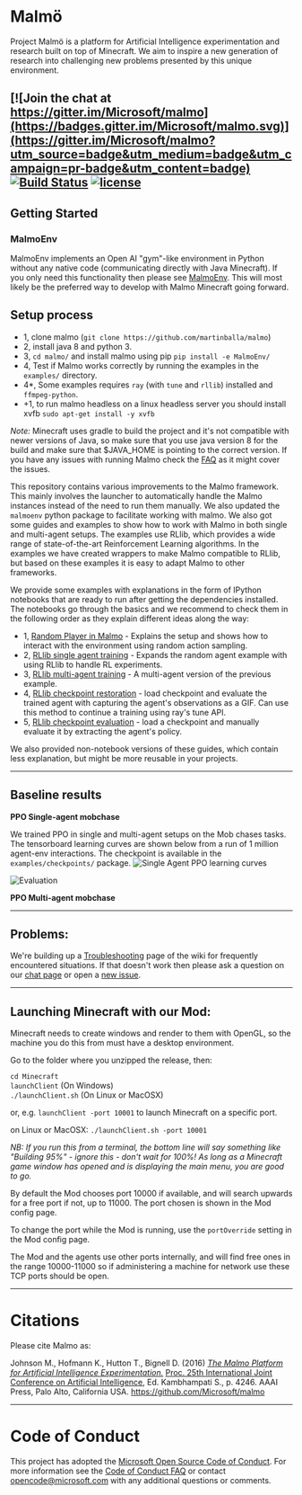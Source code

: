 # Malmö #
Project Malmö is a platform for Artificial Intelligence experimentation and research built on top of Minecraft. We aim to inspire a new generation of research into challenging new problems presented by this unique environment.

[![Join the chat at https://gitter.im/Microsoft/malmo](https://badges.gitter.im/Microsoft/malmo.svg)](https://gitter.im/Microsoft/malmo?utm_source=badge&utm_medium=badge&utm_campaign=pr-badge&utm_content=badge) [![Build Status](https://travis-ci.org/Microsoft/malmo.svg?branch=master)](https://travis-ci.org/Microsoft/malmo) [![license](https://img.shields.io/github/license/mashape/apistatus.svg?maxAge=2592000)](https://github.com/Microsoft/malmo/blob/master/LICENSE.txt)
----
## Getting Started ##

### MalmoEnv ###

MalmoEnv implements an Open AI "gym"-like environment in Python without any native code (communicating directly with Java Minecraft). If you only need this functionality then please see [MalmoEnv](MalmoEnv/README.md). This will most likely be the preferred way to develop with Malmo Minecraft going forward.

## Setup process 
- 1, clone malmo (```git clone https://github.com/martinballa/malmo```)
- 2, install java 8 and python 3. 
- 3, ```cd malmo/``` and install malmo using pip ```pip install -e MalmoEnv/``` 
- 4, Test if Malmo works correctly by running the examples in the ```examples/``` directory.
- 4*, Some examples requires ```ray``` (with ```tune``` and ```rllib```) installed and ```ffmpeg-python```. 
- +1, to run malmo headless on a linux headless server you should install xvfb ```sudo apt-get install -y xvfb```

*Note:* Minecraft uses gradle to build the project and it's not compatible with newer versions of Java, so make sure that you use java version 8 for the build and make sure that $JAVA_HOME is pointing to the correct version.
If you have any issues with running Malmo check the [FAQ](FAQ.md) as it might cover the issues.

This repository contains various improvements to the Malmo framework. This mainly involves the launcher to automatically handle the Malmo instances instead of the need to run them manually. We also updated the ```malmoenv``` python package to facilitate working with malmo. We also got some guides and examples to show how to work with Malmo in both single and multi-agent setups. The examples use RLlib, which provides a wide range of state-of-the-art Reinforcement Learning algorithms. In the examples we have created wrappers to make Malmo compatible to RLlib, but based on these examples it is easy to adapt Malmo to other frameworks.

We provide some examples with explanations in the form of IPython notebooks that are ready to run after getting the dependencies installed.
The notebooks go through the basics and we recommend to check them in the following order as they explain different ideas along the way:
- 1, [Random Player in Malmo](notebooks/random_agent_malmo.ipynb) - Explains the setup and shows how to interact with the environment using random action sampling.
- 2, [RLlib single agent training](notebooks/rllib_single_agent.ipynb) - Expands the random agent example with using RLlib to handle RL experiments.
- 3, [RLlib multi-agent training](notebooks/rllib_multi_agent.ipynb) - A multi-agent version of the previous example.
- 4, [RLlib checkpoint restoration](notebooks/rllib_restore_checkpoint.ipynb) - load checkpoint and evaluate the trained agent with capturing the agent's observations as a GIF. Can use this method to continue a training using ray's tune API.
- 5, [RLlib checkpoint evaluation](notebooks/rllib_evaluate_checkpoint.ipynb) - load a checkpoint and manually evaluate it by extracting the agent's policy.

We also provided non-notebook versions of these guides, which contain less explanation, but might be more reusable in your projects.

----
## Baseline results
**PPO Single-agent mobchase**

We trained PPO in single and multi-agent setups on the Mob chases tasks. The tensorboard learning curves are shown below from a run of 1 million agent-env interactions. The checkpoint is available in the ```examples/checkpoints/``` package.
![Single Agent PPO learning curves](imgs/PPO_single_agent_mobchase.png)

![Evaluation](imgs/PPO_single_agent_mobchase.gif)

**PPO Multi-agent mobchase**

----

## Problems: ##

We're building up a [Troubleshooting](https://github.com/Microsoft/malmo/wiki/Troubleshooting) page of the wiki for frequently encountered situations. If that doesn't work then please ask a question on our [chat page](https://gitter.im/Microsoft/malmo) or open a [new issue](https://github.com/Microsoft/malmo/issues/new).

----

## Launching Minecraft with our Mod: ##

Minecraft needs to create windows and render to them with OpenGL, so the machine you do this from must have a desktop environment.

Go to the folder where you unzipped the release, then:

`cd Minecraft`  
`launchClient` (On Windows)  
`./launchClient.sh` (On Linux or MacOSX)

or, e.g. `launchClient -port 10001` to launch Minecraft on a specific port.

on Linux or MacOSX: `./launchClient.sh -port 10001`

*NB: If you run this from a terminal, the bottom line will say something like "Building 95%" - ignore this - don't wait for 100%! As long as a Minecraft game window has opened and is displaying the main menu, you are good to go.*

By default the Mod chooses port 10000 if available, and will search upwards for a free port if not, up to 11000.
The port chosen is shown in the Mod config page.

To change the port while the Mod is running, use the `portOverride` setting in the Mod config page.

The Mod and the agents use other ports internally, and will find free ones in the range 10000-11000 so if administering
a machine for network use these TCP ports should be open.

----

# Citations #

Please cite Malmo as:

Johnson M., Hofmann K., Hutton T., Bignell D. (2016) [_The Malmo Platform for Artificial Intelligence Experimentation._](http://www.ijcai.org/Proceedings/16/Papers/643.pdf) [Proc. 25th International Joint Conference on Artificial Intelligence](http://www.ijcai.org/Proceedings/2016), Ed. Kambhampati S., p. 4246. AAAI Press, Palo Alto, California USA. https://github.com/Microsoft/malmo

----

# Code of Conduct #

This project has adopted the [Microsoft Open Source Code of Conduct](https://opensource.microsoft.com/codeofconduct/). For more information see the [Code of Conduct FAQ](https://opensource.microsoft.com/codeofconduct/faq/) or contact [opencode@microsoft.com](mailto:opencode@microsoft.com) with any additional questions or comments.
